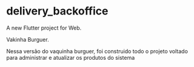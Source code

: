 # delivery_backoffice

A new Flutter project for Web.

Vakinha Burguer.

Nessa versão do vaquinha burguer, foi construido todo o projeto voltado para administrar e atualizar os produtos do sistema
